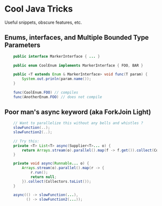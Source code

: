 # Cool Java Tricks

Useful snippets, obscure features, etc.

## Enums, interfaces, and Multiple Bounded Type Parameters

```java
    public interface MarkerInterface { ... }
    
    public enum CoolEnum implements MarkerInterface { FOO, BAR }
    
    public <T extends Enum & MarkerInterface> void func(T param) { 
        System.out.prinln(param.name());
    }
    
    func(CoolEnum.FOO) // compiles
    func(AnotherEnum.FOO) // does not compile
```
## Poor man's async keyword (aka ForkJoin Light)

```java
    // Want to parallelize this without any bells and whistles ?
    slowFunction(..);
    slowFunction2(..);
    
    // Try this:
    private <T> List<T> async(Supplier<T>... o) {
        return Arrays.stream(o).parallel().map(f -> f.get()).collect(Collectors.toList());
    }

    private void async(Runnable... o) {
        Arrays.stream(o).parallel().map(r -> {
            r.run();
            return null;
        }).collect(Collectors.toList());
    }
    
    async(() -> slowFunction(...),
          () -> slowFunction2(...));
```

